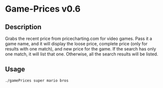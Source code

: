 # Game-Prices v0.6
## Description
Grabs the recent price from pricecharting.com for video games. Pass it a game name, and it will display the loose price, complete price (only for results with one match), and new price for the game. If the search has only one match, it will list that one. Otherwise, all the search results will be listed. 

## Usage
```
./gamePrices super mario bros
```